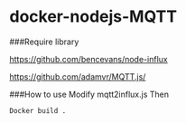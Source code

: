 docker-nodejs-MQTT
==================
###Require library

https://github.com/bencevans/node-influx

https://github.com/adamvr/MQTT.js/

###How to use
    Modify mqtt2influx.js Then

    Docker build .
